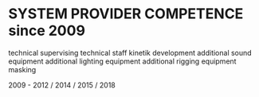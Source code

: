 # SYSTEM PROVIDER COMPETENCE since 2009

technical supervising
technical staff
kinetik development
additional sound equipment
additional lighting equipment
additional rigging equipment
masking

2009 - 2012 / 2014 / 2015 / 2018
